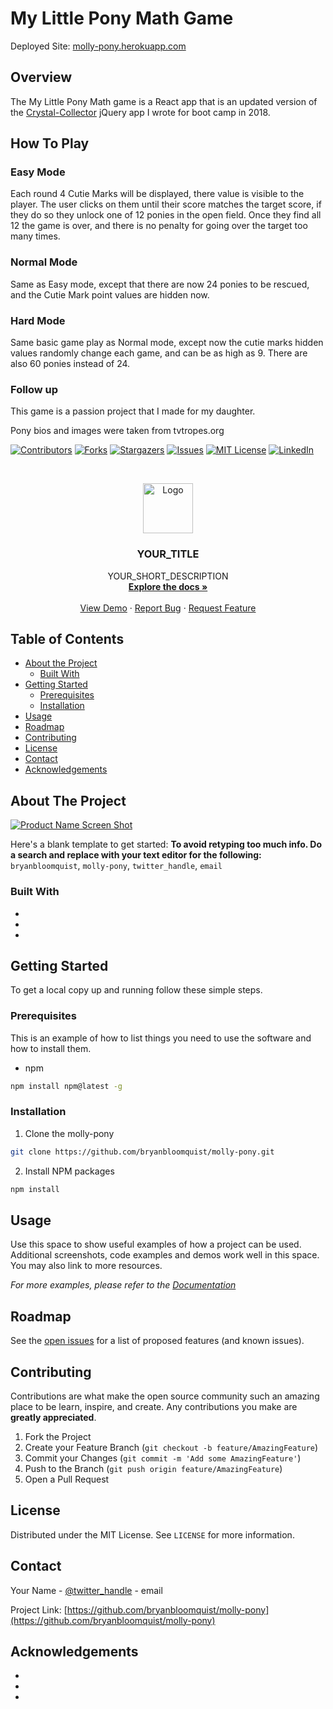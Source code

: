 # My Little Pony Math Game

Deployed Site: [molly-pony.herokuapp.com](https://molly-pony.herokuapp.com)

## Overview

The My Little Pony Math game is a React app that is an updated version of the [Crystal-Collector](https://github.com/bryanbloomquist/crystal-collector) jQuery app I wrote for boot camp in 2018.

## How To Play

### Easy Mode

Each round 4 Cutie Marks will be displayed, there value is visible to the player.  The user clicks on them until their score matches the target score, if they do so they unlock one of 12 ponies in the open field.  Once they find all 12 the game is over, and there is no penalty for going over the target too many times.

### Normal Mode

Same as Easy mode, except that there are now 24 ponies to be rescued, and the Cutie Mark point values are hidden now.

### Hard Mode

Same basic game play as Normal mode, except now the cutie marks hidden values randomly change each game, and can be as high as 9.  There are also 60 ponies instead of 24.

### Follow up

This game is a passion project that I made for my daughter.

Pony bios and images were taken from tvtropes.org










<!-- README Template taekn from  https://github.com/othneildrew/Best-README-Template-->

<!-- PROJECT SHIELDS -->
<!--
*** I'm using markdown "reference style" links for readability.
*** Reference links are enclosed in brackets [ ] instead of parentheses ( ).
*** See the bottom of this document for the declaration of the reference variables
*** for contributors-url, forks-url, etc. This is an optional, concise syntax you may use.
*** https://www.markdownguide.org/basic-syntax/#reference-style-links
-->
[![Contributors][contributors-shield]][contributors-url]
[![Forks][forks-shield]][forks-url]
[![Stargazers][stars-shield]][stars-url]
[![Issues][issues-shield]][issues-url]
[![MIT License][license-shield]][license-url]
[![LinkedIn][linkedin-shield]][linkedin-url]



<!-- PROJECT LOGO -->
<br />
<p align="center">
  <a href="https://github.com/bryanbloomquist/molly-pony">
    <img src="images/logo.png" alt="Logo" width="80" height="80">
  </a>

  <h3 align="center">YOUR_TITLE</h3>

  <p align="center">
    YOUR_SHORT_DESCRIPTION
    <br />
    <a href="https://github.com/bryanbloomquist/molly-pony"><strong>Explore the docs »</strong></a>
    <br />
    <br />
    <a href="https://github.com/bryanbloomquist/molly-pony">View Demo</a>
    ·
    <a href="https://github.com/bryanbloomquist/molly-pony/issues">Report Bug</a>
    ·
    <a href="https://github.com/bryanbloomquist/molly-pony/issues">Request Feature</a>
  </p>
</p>



<!-- TABLE OF CONTENTS -->
## Table of Contents

* [About the Project](#about-the-project)
  * [Built With](#built-with)
* [Getting Started](#getting-started)
  * [Prerequisites](#prerequisites)
  * [Installation](#installation)
* [Usage](#usage)
* [Roadmap](#roadmap)
* [Contributing](#contributing)
* [License](#license)
* [Contact](#contact)
* [Acknowledgements](#acknowledgements)



<!-- ABOUT THE PROJECT -->
## About The Project

[![Product Name Screen Shot][product-screenshot]](https://example.com)

Here's a blank template to get started:
**To avoid retyping too much info. Do a search and replace with your text editor for the following:**
`bryanbloomquist`, `molly-pony`, `twitter_handle`, `email`


### Built With

* []()
* []()
* []()



<!-- GETTING STARTED -->
## Getting Started

To get a local copy up and running follow these simple steps.

### Prerequisites

This is an example of how to list things you need to use the software and how to install them.
* npm
```sh
npm install npm@latest -g
```

### Installation
 
1. Clone the molly-pony
```sh
git clone https://github.com/bryanbloomquist/molly-pony.git
```
2. Install NPM packages
```sh
npm install
```



<!-- USAGE EXAMPLES -->
## Usage

Use this space to show useful examples of how a project can be used. Additional screenshots, code examples and demos work well in this space. You may also link to more resources.

_For more examples, please refer to the [Documentation](https://example.com)_



<!-- ROADMAP -->
## Roadmap

See the [open issues](https://github.com/bryanbloomquist/molly-pony/issues) for a list of proposed features (and known issues).



<!-- CONTRIBUTING -->
## Contributing

Contributions are what make the open source community such an amazing place to be learn, inspire, and create. Any contributions you make are **greatly appreciated**.

1. Fork the Project
2. Create your Feature Branch (`git checkout -b feature/AmazingFeature`)
3. Commit your Changes (`git commit -m 'Add some AmazingFeature'`)
4. Push to the Branch (`git push origin feature/AmazingFeature`)
5. Open a Pull Request



<!-- LICENSE -->
## License

Distributed under the MIT License. See `LICENSE` for more information.



<!-- CONTACT -->
## Contact

Your Name - [@twitter_handle](https://twitter.com/twitter_handle) - email

Project Link: [https://github.com/bryanbloomquist/molly-pony](https://github.com/bryanbloomquist/molly-pony)



<!-- ACKNOWLEDGEMENTS -->
## Acknowledgements

* []()
* []()
* []()





<!-- MARKDOWN LINKS & IMAGES -->
<!-- https://www.markdownguide.org/basic-syntax/#reference-style-links -->
[contributors-shield]: https://img.shields.io/github/contributors/bryanbloomquist/molly-pony.svg?style=flat-square
[contributors-url]: https://github.com/bryanbloomquist/molly-pony/graphs/contributors
[forks-shield]: https://img.shields.io/github/forks/bryanbloomquist/molly-pony.svg?style=flat-square
[forks-url]: https://github.com/bryanbloomquist/molly-pony/network/members
[stars-shield]: https://img.shields.io/github/stars/bryanbloomquist/molly-pony.svg?style=flat-square
[stars-url]: https://github.com/bryanbloomquist/molly-pony/stargazers
[issues-shield]: https://img.shields.io/github/issues/bryanbloomquist/molly-pony.svg?style=flat-square
[issues-url]: https://github.com/bryanbloomquist/molly-pony/issues
[license-shield]: https://img.shields.io/github/license/bryanbloomquist/molly-pony.svg?style=flat-square
[license-url]: https://github.com/bryanbloomquist/molly-pony/LICENSE.txt
[linkedin-shield]: https://img.shields.io/badge/-LinkedIn-black.svg?style=flat-square&logo=linkedin&colorB=555
[linkedin-url]: https://www.linkedin.com/in/bryan-bloomquist-b1374416b/
[product-screenshot]: images/screenshot.png
